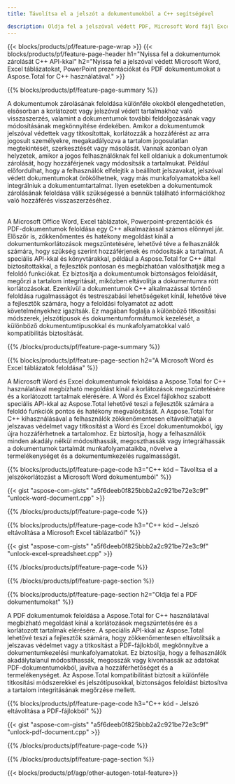 ```yaml
---
title: Távolítsa el a jelszót a dokumentumokból a C++ segítségével 

description: Oldja fel a jelszóval védett PDF, Microsoft Word fájl Excel táblázatkezelő és PowerPoint bemutató fájlokat a C++ alkalmazáson keresztül.
---
```


{{< blocks/products/pf/feature-page-wrap >}}
{{< blocks/products/pf/feature-page-header h1="Nyissa fel a dokumentumok zárolását C++ API-kkal" h2="Nyissa fel a jelszóval védett Microsoft Word, Excel táblázatokat, PowerPoint prezentációkat és PDF dokumentumokat a Aspose.Total for C++ használatával." >}}

{{% blocks/products/pf/feature-page-summary %}}

A dokumentumok zárolásának feloldása különféle okokból elengedhetetlen, elsősorban a korlátozott vagy jelszóval védett tartalmakhoz való visszaszerzés, valamint a dokumentumok további feldolgozásának vagy módosításának megkönnyítése érdekében. Amikor a dokumentumok jelszóval védettek vagy titkosítottak, korlátozzák a hozzáférést az arra jogosult személyekre, megakadályozva a tartalom jogosulatlan megtekintését, szerkesztését vagy másolását. Vannak azonban olyan helyzetek, amikor a jogos felhasználóknak fel kell oldaniuk a dokumentumok zárolását, hogy hozzáférjenek vagy módosítsák a tartalmukat. Például előfordulhat, hogy a felhasználók elfelejtik a beállított jelszavakat, jelszóval védett dokumentumokat örökölhetnek, vagy más munkafolyamatokba kell integrálniuk a dokumentumtartalmat. Ilyen esetekben a dokumentumok zárolásának feloldása válik szükségessé a bennük található információkhoz való hozzáférés visszaszerzéséhez.<br /><br />

A Microsoft Office Word, Excel táblázatok, Powerpoint-prezentációk és PDF-dokumentumok feloldása egy C++ alkalmazással számos előnnyel jár. Először is, zökkenőmentes és hatékony megoldást kínál a dokumentumkorlátozások megszüntetésére, lehetővé téve a felhasználók számára, hogy szükség szerint hozzáférjenek és módosítsák a tartalmat. A speciális API-kkal és könyvtárakkal, például a Aspose.Total for C++ által biztosítottakkal, a fejlesztők pontosan és megbízhatóan valósíthatják meg a feloldó funkciókat. Ez biztosítja a dokumentumok biztonságos feloldását, megőrzi a tartalom integritását, miközben eltávolítja a dokumentumra rótt korlátozásokat. Ezenkívül a dokumentumok C++ alkalmazással történő feloldása rugalmasságot és testreszabási lehetőségeket kínál, lehetővé téve a fejlesztők számára, hogy a feloldási folyamatot az adott követelményekhez igazítsák. Ez magában foglalja a különböző titkosítási módszerek, jelszótípusok és dokumentumformátumok kezelését, a különböző dokumentumtípusokkal és munkafolyamatokkal való kompatibilitás biztosítását. 

{{% /blocks/products/pf/feature-page-summary  %}}

{{% blocks/products/pf/feature-page-section  h2="A Microsoft Word és Excel táblázatok feloldása" %}}

A Microsoft Word és Excel dokumentumok feloldása a Aspose.Total for C++ használatával megbízható megoldást kínál a korlátozások megszüntetésére és a korlátozott tartalmak elérésére. A Word és Excel fájlokhoz szabott speciális API-kkal az Aspose.Total lehetővé teszi a fejlesztők számára a feloldó funkciók pontos és hatékony megvalósítását. A Aspose.Total for C++ kihasználásával a felhasználók zökkenőmentesen eltávolíthatják a jelszavas védelmet vagy titkosítást a Word és Excel dokumentumokból, így újra hozzáférhetnek a tartalomhoz. Ez biztosítja, hogy a felhasználók minden akadály nélkül módosíthassák, megoszthassák vagy integrálhassák a dokumentumok tartalmát munkafolyamataikba, növelve a termelékenységet és a dokumentumkezelés rugalmasságát.

{{% blocks/products/pf/feature-page-code h3="C++ kód – Távolítsa el a jelszókorlátozást a Microsoft Word dokumentumból" %}}

{{< gist "aspose-com-gists" "a5f6deeb0f825bbb2a2c921be72e3c9f" "unlock-word-document.cpp" >}}

{{% /blocks/products/pf/feature-page-code  %}}

{{% blocks/products/pf/feature-page-code h3="C++ kód – Jelszó eltávolítása a Microsoft Excel táblázatból" %}}

{{< gist "aspose-com-gists" "a5f6deeb0f825bbb2a2c921be72e3c9f" "unlock-excel-spreadsheet.cpp" >}}

{{% /blocks/products/pf/feature-page-code  %}}

{{% /blocks/products/pf/feature-page-section %}}

{{% blocks/products/pf/feature-page-section  h2="Oldja fel a PDF dokumentumokat" %}}

A PDF dokumentumok feloldása a Aspose.Total for C++ használatával megbízható megoldást kínál a korlátozások megszüntetésére és a korlátozott tartalmak elérésére. A speciális API-kkal az Aspose.Total lehetővé teszi a fejlesztők számára, hogy zökkenőmentesen eltávolítsák a jelszavas védelmet vagy a titkosítást a PDF-fájlokból, megkönnyítve a dokumentumkezelési munkafolyamatokat. Ez biztosítja, hogy a felhasználók akadálytalanul módosíthassák, megosszák vagy kivonhassák az adatokat PDF-dokumentumokból, javítva a hozzáférhetőséget és a termelékenységet. Az Aspose.Total kompatibilitást biztosít a különféle titkosítási módszerekkel és jelszótípusokkal, biztonságos feloldást biztosítva a tartalom integritásának megőrzése mellett.

{{% blocks/products/pf/feature-page-code h3="C++ kód - Jelszó eltávolítása a PDF-fájlokból" %}}

{{< gist "aspose-com-gists" "a5f6deeb0f825bbb2a2c921be72e3c9f" "unlock-pdf-document.cpp" >}}

{{% /blocks/products/pf/feature-page-code  %}}

{{% /blocks/products/pf/feature-page-section %}}

{{< blocks/products/pf/agp/other-autogen-total-feature>}}